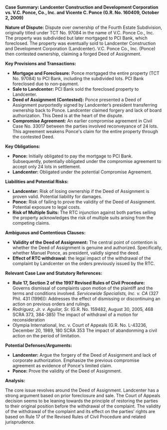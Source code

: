 **Case Summary: Landcenter Construction and Development Corporation vs. V.C. Ponce, Co., Inc. and Vicente C. Ponce (G.R. No. 160409, October 2, 2009)**

**Nature of Dispute:** Dispute over ownership of the Fourth Estate Subdivision, originally titled under TCT No. 97084 in the name of V.C. Ponce Co., Inc. The property was subdivided but later mortgaged to PCI Bank, which foreclosed. The property was eventually sold to Landcenter Construction and Development Corporation (Landcenter). V.C. Ponce Co., Inc. (Ponce) then contested ownership, claiming a forged Deed of Assignment.

**Key Provisions and Transactions:**

*   **Mortgage and Foreclosure:** Ponce mortgaged the entire property (TCT No. 97084) to PCI Bank, including the subdivided lots. PCI Bank foreclosed due to non-payment.
*   **Sale to Landcenter:** PCI Bank sold the foreclosed property to Landcenter.
*   **Deed of Assignment (Contested):** Ponce presented a Deed of Assignment purportedly signed by Landcenter’s president transferring ownership back to Ponce. Landcenter claimed forgery and lack of board authorization. This Deed is at the heart of the dispute.
*   **Compromise Agreement:** An earlier compromise agreement in Civil Case No. 33017 between the parties involved reconveyance of 24 lots. This agreement weakens Ponce's claim for the entire property through the contested Deed.

**Key Obligations:**

*   **Ponce:** Initially obligated to pay the mortgage to PCI Bank. Subsequently, potentially obligated under the compromise agreement to accept only 24 lots in settlement.
*   **Landcenter:** Obligated under the potential Compromise Agreement.

**Liabilities and Potential Risks:**

*   **Landcenter:** Risk of losing ownership if the Deed of Assignment is proven valid. Potential liability for damages.
*   **Ponce:** Risk of failing to prove the validity of the Deed of Assignment. Potential exposure to legal costs.
*   **Risk of Multiple Suits:** The RTC injunction against both parties selling the property acknowledges the risk of multiple suits arising from the competing claims.

**Ambiguous and Contentious Clauses:**

*   **Validity of the Deed of Assignment:** The central point of contention is whether the Deed of Assignment is genuine and authorized. Specifically, whether Manuel Ponce, as president, validly signed the deed.
*   **Effect of RTC withdrawal:** the legal impact of the withdrawal of the complaint by Landcenter on the orders previously issued by the RTC.

**Relevant Case Law and Statutory References:**

*   **Rule 17, Section 2 of the 1997 Revised Rules of Civil Procedure:** Governs dismissal of complaints upon motion of the plaintiff and the terms and conditions involved. *Servicewide Specialists, Inc. v. CA* (327 Phil. 431 (1996)): Addresses the effect of dismissing or discontinuing an action on previous orders and rulings.
* *Rodriguez, Jr. v. Aguilar, Sr.* (G.R. No. 159482, August 30, 2005, 468 SCRA 373, 384-385) The impact of withdrawl of a motion for reconsideration
* Olympia International, Inc. v. Court of Appeals (G.R. No. L-43236, December 20, 1989, 180 SCRA 353 The impact of abandonming a civil action on the period of limitation.

**Potential Defenses/Arguments:**

*   **Landcenter:** Argue the forgery of the Deed of Assignment and lack of corporate authorization. Emphasize the previous compromise agreement as evidence of Ponce's limited claim.
*   **Ponce:** Prove the validity of the Deed of Assignment.

**Analysis:**

The core issue revolves around the Deed of Assignment. Landcenter has a strong argument based on prior foreclosure and sale. The Court of Appeals decision seems to be leaning towards the principle of restoring the parties to their original position before the withdrawal of the complaint. The validity of the withdrawal of the complaint and its effect on the parties’ rights are based on Rule 17 of the Revised Rules of Civil Procedure and related jurisprudence.
